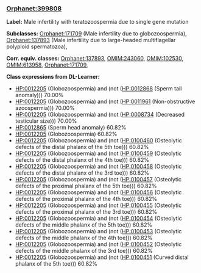 
### [Orphanet:399808](http://www.orpha.net/ORDO/Orphanet_399808)
**Label:** Male infertility with teratozoospermia due to single gene mutation

**Subclasses:** [Orphanet:171709](http://www.orpha.net/ORDO/Orphanet_171709) (Male infertility due to globozoospermia), [Orphanet:137893](http://www.orpha.net/ORDO/Orphanet_137893) (Male infertility due to large-headed multiflagellar polyploid spermatozoa), 

**Corr. equiv. classes:** [Orphanet:137893](http://www.orpha.net/ORDO/Orphanet_137893), [OMIM:243060](http://purl.obolibrary.org/obo/OMIM_243060), [OMIM:102530](http://purl.obolibrary.org/obo/OMIM_102530), [OMIM:613958](http://purl.obolibrary.org/obo/OMIM_613958), [Orphanet:171709](http://www.orpha.net/ORDO/Orphanet_171709), 

**Class expressions from DL-Learner:**

- [HP:0012205](http://purl.obolibrary.org/obo/HP_0012205) (Globozoospermia) and (not ([HP:0012868](http://purl.obolibrary.org/obo/HP_0012868) (Sperm tail anomaly))) 70.00%
- [HP:0012205](http://purl.obolibrary.org/obo/HP_0012205) (Globozoospermia) and (not ([HP:0011961](http://purl.obolibrary.org/obo/HP_0011961) (Non-obstructive azoospermia))) 70.00%
- [HP:0012205](http://purl.obolibrary.org/obo/HP_0012205) (Globozoospermia) and (not ([HP:0008734](http://purl.obolibrary.org/obo/HP_0008734) (Decreased testicular size))) 70.00%
- [HP:0012865](http://purl.obolibrary.org/obo/HP_0012865) (Sperm head anomaly) 60.82%
- [HP:0012205](http://purl.obolibrary.org/obo/HP_0012205) (Globozoospermia) 60.82%
- [HP:0012205](http://purl.obolibrary.org/obo/HP_0012205) (Globozoospermia) and (not ([HP:0100460](http://purl.obolibrary.org/obo/HP_0100460) (Osteolytic defects of the distal phalanx of the 5th toe))) 60.82%
- [HP:0012205](http://purl.obolibrary.org/obo/HP_0012205) (Globozoospermia) and (not ([HP:0100459](http://purl.obolibrary.org/obo/HP_0100459) (Osteolytic defects of the distal phalanx of the 4th toe))) 60.82%
- [HP:0012205](http://purl.obolibrary.org/obo/HP_0012205) (Globozoospermia) and (not ([HP:0100458](http://purl.obolibrary.org/obo/HP_0100458) (Osteolytic defects of the distal phalanx of the 3rd toe))) 60.82%
- [HP:0012205](http://purl.obolibrary.org/obo/HP_0012205) (Globozoospermia) and (not ([HP:0100457](http://purl.obolibrary.org/obo/HP_0100457) (Osteolytic defects of the proximal phalanx of the 5th toe))) 60.82%
- [HP:0012205](http://purl.obolibrary.org/obo/HP_0012205) (Globozoospermia) and (not ([HP:0100456](http://purl.obolibrary.org/obo/HP_0100456) (Osteolytic defects of the proximal phalanx of the 4th toe))) 60.82%
- [HP:0012205](http://purl.obolibrary.org/obo/HP_0012205) (Globozoospermia) and (not ([HP:0100455](http://purl.obolibrary.org/obo/HP_0100455) (Osteolytic defects of the proximal phalanx of the 3rd toe))) 60.82%
- [HP:0012205](http://purl.obolibrary.org/obo/HP_0012205) (Globozoospermia) and (not ([HP:0100454](http://purl.obolibrary.org/obo/HP_0100454) (Osteolytic defects of the middle phalanx of the 5th toe))) 60.82%
- [HP:0012205](http://purl.obolibrary.org/obo/HP_0012205) (Globozoospermia) and (not ([HP:0100453](http://purl.obolibrary.org/obo/HP_0100453) (Osteolytic defects of the middle phalanx of the 4th toe))) 60.82%
- [HP:0012205](http://purl.obolibrary.org/obo/HP_0012205) (Globozoospermia) and (not ([HP:0100452](http://purl.obolibrary.org/obo/HP_0100452) (Osteolytic defects of the middle phalanx of the 3rd toe))) 60.82%
- [HP:0012205](http://purl.obolibrary.org/obo/HP_0012205) (Globozoospermia) and (not ([HP:0100451](http://purl.obolibrary.org/obo/HP_0100451) (Curved distal phalanx of the 5th toe))) 60.82%


